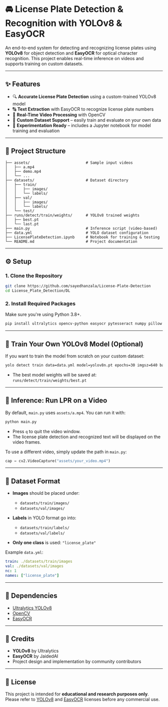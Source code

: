 # 🚘 License Plate Detection & Recognition with YOLOv8 & EasyOCR

An end-to-end system for detecting and recognizing license plates using **YOLOv8** for object detection and **EasyOCR** for optical character recognition. This project enables real-time inference on videos and supports training on custom datasets.

---

## ✨ Features

- 🔍 **Accurate License Plate Detection** using a custom-trained YOLOv8 model  
- 🔠 **Text Extraction** with EasyOCR to recognize license plate numbers  
- 🎥 **Real-Time Video Processing** with OpenCV  
- 📁 **Custom Dataset Support** – easily train and evaluate on your own data  
- 🧪 **Experimentation Ready** – includes a Jupyter notebook for model training and evaluation

---

## 📁 Project Structure

```
├── assets/                         # Sample input videos
│   ├── a.mp4
│   ├── demo.mp4
│   └── ...
├── datasets/                       # Dataset directory
│   ├── train/
│   │   ├── images/
│   │   └── labels/
│   ├── val/
│   │   ├── images/
│   │   └── labels/
│   └── test/
├── runs/detect/train/weights/      # YOLOv8 trained weights
│   ├── best.pt
│   └── last.pt
├── main.py                         # Inference script (video-based)
├── data.yml                        # YOLO dataset configuration
├── LicensePlateDetection.ipynb     # Notebook for training & testing
└── README.md                       # Project documentation
```

---

## ⚙️ Setup

### 1. Clone the Repository

```bash
git clone https://github.com/sayedhanzala/License-Plate-Detection
cd License_Plate_Detection/DL
```

### 2. Install Required Packages

Make sure you're using Python 3.8+.

```bash
pip install ultralytics opencv-python easyocr pytesseract numpy pillow
```

---

## 🧠 Train Your Own YOLOv8 Model (Optional)

If you want to train the model from scratch on your custom dataset:

```bash
yolo detect train data=data.yml model=yolov8n.pt epochs=30 imgsz=640 batch=16
```

- The best model weights will be saved at: `runs/detect/train/weights/best.pt`

---

## 🚀 Inference: Run LPR on a Video

By default, `main.py` uses `assets/a.mp4`. You can run it with:

```bash
python main.py
```

- Press `q` to quit the video window.
- The license plate detection and recognized text will be displayed on the video frames.

To use a different video, simply update the path in `main.py`:

```python
cap = cv2.VideoCapture("assets/your_video.mp4")
```

---

## 🧾 Dataset Format

- **Images** should be placed under:
  - `datasets/train/images/`
  - `datasets/val/images/`

- **Labels** in YOLO format go into:
  - `datasets/train/labels/`
  - `datasets/val/labels/`

- **Only one class** is used: `"license_plate"`

Example `data.yml`:

```yaml
train: ./datasets/train/images
val: ./datasets/val/images
nc: 1
names: ["license_plate"]
```

---

## 🔗 Dependencies

- [Ultralytics YOLOv8](https://github.com/ultralytics/ultralytics)
- [OpenCV](https://pypi.org/project/opencv-python/)
- [EasyOCR](https://github.com/JaidedAI/EasyOCR)

---

## 🙌 Credits

- **YOLOv8** by Ultralytics  
- **EasyOCR** by JaidedAI  
- Project design and implementation by community contributors

---

## 📜 License

This project is intended for **educational and research purposes only**. Please refer to [YOLOv8](https://github.com/ultralytics/ultralytics/blob/main/LICENSE) and [EasyOCR](https://github.com/JaidedAI/EasyOCR/blob/master/LICENSE) licenses before any commercial use.
